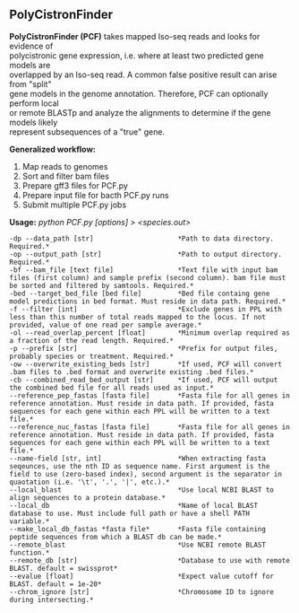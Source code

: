 ## PolyCistronFinder  

**PolyCistronFinder (PCF)** takes mapped Iso-seq reads and looks for evidence of  
polycistronic gene expression, i.e. where at least two predicted gene models are  
overlapped by an Iso-seq read. A common false positive result can arise from "split"  
gene models in the genome annotation. Therefore, PCF can optionally perform local  
or remote BLASTp and analyze the alignments to determine if the gene models likely  
represent subsequences of a "true" gene.  

**Generalized workflow:**  
1. Map reads to genomes  
2. Sort and filter bam files  
3. Prepare gff3 files for PCF.py  
4. Prepare input file for bacth PCF.py runs  
5. Submit multiple PCF.py jobs  


**Usage:** *python PCF.py [options] > <species.out>*  
```
-dp --data_path [str]                     *Path to data directory. Required.*  
-op --output_path [str]                   *Path to output directory. Required.*  
-bf --bam_file [text file]                *Text file with input bam files (first column) and sample prefix (second column). bam file must be sorted and filtered by samtools. Required.*  
-bed --target_bed_file [bed file]         *Bed file containg gene model predictions in bed format. Must reside in data path. Required.*  
-f --filter [int]                         *Exclude genes in PPL with less than this number of total reads mapped to the locus. If not provided, value of one read per sample average.*  
-ol --read_overlap_percent [float]        *Minimum overlap required as a fraction of the read length. Required.*  
-p --prefix [str]                         *Prefix for output files, probably species or treatment. Required.*  
-ow --overwrite_existing_beds [str]       *If used, PCF will convert .bam files to .bed format and overwrite existing .bed files.*  
-cb --combined_read_bed_output [str]      *If used, PCF will output the combined bed file for all reads used as input.*  
--reference_pep_fastas [fasta file]       *Fasta file for all genes in reference annotation. Must reside in data path. If provided, fasta sequences for each gene within each PPL will be written to a text file.*  
--reference_nuc_fastas [fasta file]       *Fasta file for all genes in reference annotation. Must reside in data path. If provided, fasta sequences for each gene within each PPL will be written to a text file.*  
--name-field [str, int]                   *When extracting fasta seqeunces, use the nth ID as sequence name. First argument is the field to use (zero-based index), second argument is the separator in quaotation (i.e. '\t', '.', '|', etc.).*  
--local_blast                             *Use local NCBI BLAST to align sequences to a protein database.*  
--local_db                                *Name of local BLAST database to use. Must include full path or have a shell PATH variable.*  
--make_local_db_fastas *fasta file*       *Fasta file containing peptide sequences from which a BLAST db can be made.*  
--remote_blast                            *Use NCBI remote BLAST function.*  
--remote_db [str]                         *Database to use with remote BLAST. default = swissprot*  
--evalue [float]                          *Expect value cutoff for BLAST. default = 1e-20*  
--chrom_ignore [str]                      *Chromosome ID to ignore during intersecting.*  
```
